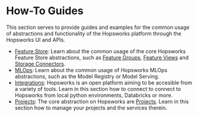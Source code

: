 # How-To Guides

This section serves to provide guides and examples for the common usage of abstractions and functionality of the Hopsworks platform through the Hopsworks UI and APIs.

- [Feature Store](fs/overview.md): Learn about the common usage of the core Hopsworks Feature Store abstractions, such as [Feature Groups](fs/fg/overview.md), [Feature Views](fs/fv/overview.md) and [Storage Connectors](fs/sc/overview.md).
- [MLOps](mlops/overview.md): Learn about the common usage of Hopsworks MLOps abstractions, such as the Model Registry or Model Serving.
- [Integrations](integrations/overview.md): Hopsworks is an open platform aiming to be accesible from a variety of tools. Learn in this section how to connect to connect to Hopsworks from local python environments, Databricks or more.
- [Projects](projects/overview.md): The core abstraction on Hopsworks are [Projects](../concepts/projects/governance.md). Learn in this section how to manage your projects and the services therein.
